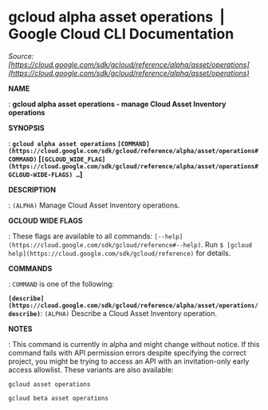# gcloud alpha asset operations  |  Google Cloud CLI Documentation

*Source: [https://cloud.google.com/sdk/gcloud/reference/alpha/asset/operations](https://cloud.google.com/sdk/gcloud/reference/alpha/asset/operations)*

**NAME**

: **gcloud alpha asset operations - manage Cloud Asset Inventory operations**

**SYNOPSIS**

: **`gcloud alpha asset operations` `[COMMAND](https://cloud.google.com/sdk/gcloud/reference/alpha/asset/operations#COMMAND)` [`[GCLOUD_WIDE_FLAG](https://cloud.google.com/sdk/gcloud/reference/alpha/asset/operations#GCLOUD-WIDE-FLAGS) …`]**

**DESCRIPTION**

: `(ALPHA)` Manage Cloud Asset Inventory operations.

**GCLOUD WIDE FLAGS**

: These flags are available to all commands: `[--help](https://cloud.google.com/sdk/gcloud/reference#--help)`.
Run `$ [gcloud help](https://cloud.google.com/sdk/gcloud/reference)` for details.

**COMMANDS**

: ``COMMAND`` is one of the following:

**`[describe](https://cloud.google.com/sdk/gcloud/reference/alpha/asset/operations/describe)`**:
`(ALPHA)` Describe a Cloud Asset Inventory operation.

**NOTES**

: This command is currently in alpha and might change without notice. If this
command fails with API permission errors despite specifying the correct project,
you might be trying to access an API with an invitation-only early access
allowlist. These variants are also available:

```
gcloud asset operations
```

```
gcloud beta asset operations
```